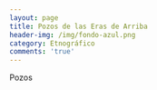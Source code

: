 ```yaml
---
layout: page
title: Pozos de las Eras de Arriba
header-img: /img/fondo-azul.png
category: Etnográfico
comments: 'true'
---
```



Pozos
